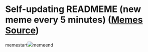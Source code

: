 # Self-updating READMEME (new meme every 5 minutes) ([Memes Source](https://bramses.notion.site/a49c1e962b7646879176ac3b327b6533?v=4d1eda54b170483cb03a40f257231764))

memestart![](https://www.notion.so/image/https%3A%2F%2Fs3-us-west-2.amazonaws.com%2Fsecure.notion-static.com%2Fa0639476-2fce-43c1-8831-cf93f4d28ba4%2FA5739CA4-0DE6-487B-B2A0-8D0DC5F1DD37.jpeg?table=block&id=a61c5160-0695-4e60-83c3-99c5f88689d7&cache=v2)memeend
